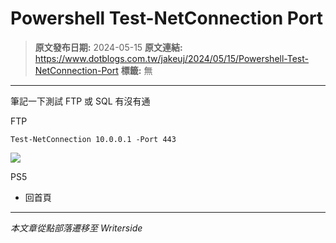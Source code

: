 # Powershell Test-NetConnection Port

> **原文發布日期:** 2024-05-15
> **原文連結:** https://www.dotblogs.com.tw/jakeuj/2024/05/15/Powershell-Test-NetConnection-Port
> **標籤:** 無

---

筆記一下測試 FTP 或 SQL 有沒有通

FTP

```
Test-NetConnection 10.0.0.1 -Port 443
```

![](https://card.psnprofiles.com/1/jakeuj.png)

PS5

* 回首頁

---

*本文章從點部落遷移至 Writerside*
